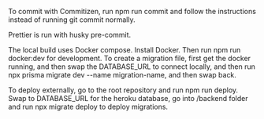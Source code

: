 To commit with Commitizen, run npm run commit and follow the instructions instead of running git commit normally.

Prettier is run with husky pre-commit.

The local build uses Docker compose. Install Docker. Then run npm run docker:dev for development. To create a migration file, first get the docker running, and then swap the DATABASE_URL to connect locally, and then run npx prisma migrate dev --name migration-name, and then swap back.

To deploy externally, go to the root repository and run npm run deploy. Swap to DATABASE_URL for the heroku database, go into /backend folder and run npx migrate deploy to deploy migrations.
